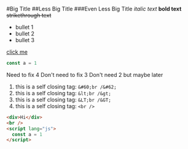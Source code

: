 #Big Title
##Less Big Title
###Even Less Big Title
_italic text_ **bold text** ~~strikethrough text~~

- bullet 1
- bullet 2
- bullet 3

[click me](https://www.youtube.com/watch?v=Hm3JodBR-vs)

```js
const a = 1
```

Need to fix 4
Don't need to fix 3
Don't need 2 but maybe later

1. this is a self closing tag: `&#60;br /&#62;`
2. this is a self closing tag: `&lt;br /&gt;`
3. this is a self closing tag: `&LT;br /&GT;`
4. this is a self closing tag: `<br />`

```html
<div>Hi</div>
<br />
<script lang="js">
  const a = 1
</script>
```
